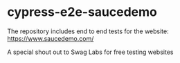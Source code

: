 # cypress-e2e-saucedemo
The repository includes end to end tests for the website: https://www.saucedemo.com/

A special shout out to Swag Labs for free testing websites
